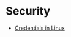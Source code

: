 <!-- TITLE: Syscall Table For Linux In AMD64 -->
<!-- SUBTITLE: A quick summary of Syscall Table For Linux In AMD64 -->

# Security
-  [Credentials in Linux](/operation-system/syscall/syscall-table-for-Linux-in-AMD64/Credentials-in-Linux)